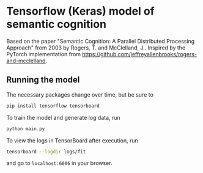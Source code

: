 # Tensorflow (Keras) model of semantic cognition

Based on the paper "Semantic Cognition: A Parallel Distributed Processing Approach" from 2003 by Rogers, T. and McClelland, J..
Inspired by the PyTorch implementation from https://github.com/jeffreyallenbrooks/rogers-and-mcclelland.

## Running the model

The necessary packages change over time, but be sure to

```bash
pip install tensorflow tensorboard
```

To train the model and generate log data, run

```python
python main.py
```

To view the logs in TensorBoard after execution, run

```bash
tensorboard --logdir logs/fit
```

and go to `localhost:6006` in your browser.
